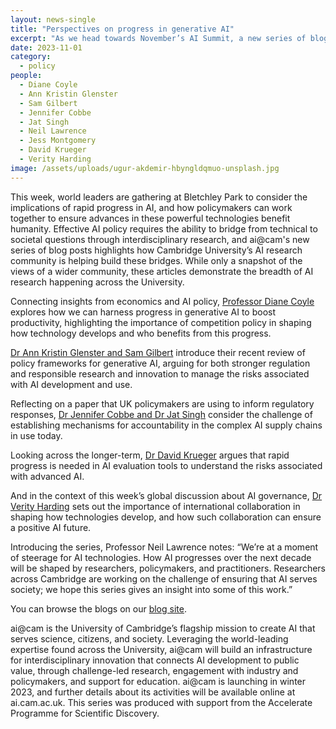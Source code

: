 ```yaml
---
layout: news-single
title: "Perspectives on progress in generative AI"
excerpt: "As we head towards November’s AI Summit, a new series of blog posts highlights how Cambridge University’s AI research community is helping build these bridges. While only a snapshot of the views of a wider community, these articles demonstrate the breadth of AI research happening across the University."
date: 2023-11-01
category:
  - policy
people:
  - Diane Coyle
  - Ann Kristin Glenster
  - Sam Gilbert
  - Jennifer Cobbe
  - Jat Singh
  - Neil Lawrence
  - Jess Montgomery
  - David Krueger
  - Verity Harding
image: /assets/uploads/ugur-akdemir-hbyngldqmuo-unsplash.jpg
---
```


This week, world leaders are gathering at Bletchley Park to consider the implications of rapid progress in AI, and how policymakers can work together to ensure advances in these powerful technologies benefit humanity. Effective AI policy requires the ability to bridge from technical to societal questions through interdisciplinary research, and ai@cam's new series of blog posts highlights how Cambridge University’s AI research community is helping build these bridges. While only a snapshot of the views of a wider community, these articles demonstrate the breadth of AI research happening across the University.

Connecting insights from economics and AI policy, [Professor Diane Coyle](https://ai.cam.ac.uk/blog/diane-coyle-generative-ai) explores how we can harness progress in generative AI to boost productivity, highlighting the importance of competition policy in shaping how technology develops and who benefits from this progress. 

[Dr Ann Kristin Glenster and Sam Gilbert](https://ai.cam.ac.uk/blog/ann-glenster-sam-gilbert-generative-ai) introduce their recent review of policy frameworks for generative AI, arguing for both stronger regulation and responsible research and innovation to manage the risks associated with AI development and use. 

Reflecting on a paper that UK policymakers are using to inform regulatory responses, [Dr Jennifer Cobbe and Dr Jat Singh](https://ai.cam.ac.uk/blog/jennifer-cobbe-jat-singh-generative-ai) consider the challenge of establishing mechanisms for accountability in the complex AI supply chains in use today. 

Looking across the longer-term, [Dr David Krueger](https://ai.cam.ac.uk/blog/david-krueger-generative-ai) argues that rapid progress is needed in AI evaluation tools to understand the risks associated with advanced AI. 

And in the context of this week’s global discussion about AI governance, [Dr Verity Harding](https://ai.cam.ac.uk/blog/verity-harding-generative-ai) sets out the importance of international collaboration in shaping how technologies develop, and how such collaboration can ensure a positive AI future.   

Introducing the series, Professor Neil Lawrence notes: “We’re at a moment of steerage for AI technologies. How AI progresses over the next decade will be shaped by researchers, policymakers, and practitioners. Researchers across Cambridge are working on the challenge of ensuring that AI serves society; we hope this series gives an insight into some of this work.” 

You can browse the blogs on our [blog site](https://ai.cam.ac.uk/blog/).

ai@cam is the University of Cambridge’s flagship mission to create AI that serves science, citizens, and society. Leveraging the world-leading expertise found across the University, ai@cam will build an infrastructure for interdisciplinary innovation that connects AI development to public value, through challenge-led research, engagement with industry and policymakers, and support for education. ai@cam is launching in winter 2023, and further details about its activities will be available online at ai.cam.ac.uk. This series was produced with support from the Accelerate Programme for Scientific Discovery.
